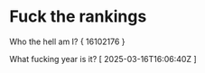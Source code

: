 # Fuck the rankings

Who the hell am I?
{ 16102176 }

What fucking year is it?
[ 2025-03-16T16:06:40Z ]
